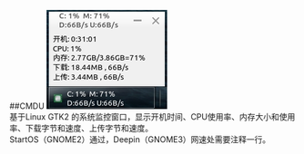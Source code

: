 ##CMDU
![](preview.png)  
基于Linux GTK2 的系统监控窗口，显示开机时间、CPU使用率、内存大小和使用率、下载字节和速度、上传字节和速度。  
StartOS（GNOME2）通过，Deepin（GNOME3）网速处需要注释一行。
